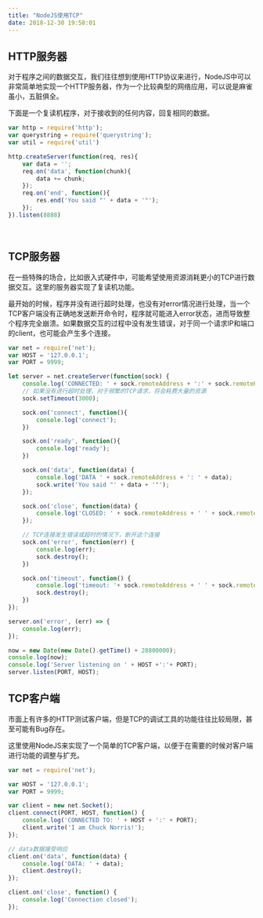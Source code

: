 ```yaml
---
title: "NodeJS使用TCP"
date: 2018-12-30 19:58:01
---
```


## HTTP服务器

对于程序之间的数据交互，我们往往想到使用HTTP协议来进行，NodeJS中可以非常简单地实现一个HTTP服务器，作为一个比较典型的网络应用，可以说是麻雀虽小，五脏俱全。

下面是一个复读机程序，对于接收到的任何内容，回复相同的数据。

```js
var http = require('http');
var querystring = require('querystring');
var util = require('util')

http.createServer(function(req, res){
    var data = '';
    req.on('data', function(chunk){
        data += chunk;
    });
    req.on('end', function(){
        res.end('You said "' + data + '"');
    });
}).listen(8888)
```
<br>

## TCP服务器

在一些特殊的场合，比如嵌入式硬件中，可能希望使用资源消耗更小的TCP进行数据交互。这里的服务器实现了复读机功能。

最开始的时候，程序并没有进行超时处理，也没有对error情况进行处理，当一个TCP客户端没有正确地发送断开命令时，程序就可能进入error状态，进而导致整个程序完全崩溃。如果数据交互的过程中没有发生错误，对于同一个请求IP和端口的client，也可能会产生多个连接。

```js
var net = require('net');
var HOST = '127.0.0.1';
var PORT = 9999;

let server = net.createServer(function(sock) {
    console.log('CONNECTED: ' + sock.remoteAddress + ':' + sock.remotePort);
    // 如果没有进行超时处理，对于频繁的TCP请求，将会耗费大量的资源
    sock.setTimeout(3000);

    sock.on('connect', function(){
        console.log('connect');
    })

    sock.on('ready', function(){
        console.log('ready');
    })

    sock.on('data', function(data) {
        console.log('DATA ' + sock.remoteAddress + ': ' + data);
        sock.write('You said "' + data + '"');
    });

    sock.on('close', function(data) {
        console.log('CLOSED: ' + sock.remoteAddress + ' ' + sock.remotePort);
    });

    // TCP连接发生错误或超时的情况下，断开这个连接
    sock.on('error', function(err) {
        console.log(err);
        sock.destroy();
    })

    sock.on('timeout', function() {
        console.log('timeout: '+ sock.remoteAddress + ' ' + sock.remotePort);
        sock.destroy();
    })
});

server.on('error', (err) => {
    console.log(err);
});

now = new Date(new Date().getTime() + 28800000);
console.log(now);
console.log('Server listening on ' + HOST +':'+ PORT);
server.listen(PORT, HOST);
```

## TCP客户端

市面上有许多的HTTP测试客户端，但是TCP的调试工具的功能往往比较局限，甚至可能有Bug存在。

这里使用NodeJS来实现了一个简单的TCP客户端，以便于在需要的时候对客户端进行功能的调整与扩充。

```js
var net = require('net');

var HOST = '127.0.0.1';
var PORT = 9999;

var client = new net.Socket();
client.connect(PORT, HOST, function() {
    console.log('CONNECTED TO: ' + HOST + ':' + PORT);
    client.write('I am Chuck Norris!');
});

// data数据接受响应
client.on('data', function(data) {
    console.log('DATA: ' + data);
    client.destroy();
});

client.on('close', function() {
    console.log('Connection closed');
});
```
